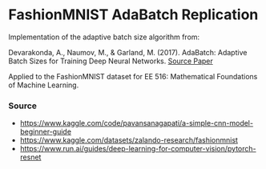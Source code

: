 # FashionMNIST AdaBatch Replication

Implementation of the adaptive batch size algorithm from:

Devarakonda, A., Naumov, M., & Garland, M. (2017). AdaBatch: Adaptive Batch Sizes for Training Deep Neural Networks. [Source Paper](https://arxiv.org/pdf/1712.02029)

Applied to the FashionMNIST dataset for EE 516: Mathematical Foundations of Machine Learning.


### Source
- https://www.kaggle.com/code/pavansanagapati/a-simple-cnn-model-beginner-guide
- https://www.kaggle.com/datasets/zalando-research/fashionmnist
- https://www.run.ai/guides/deep-learning-for-computer-vision/pytorch-resnet
